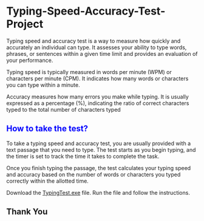 # Typing-Speed-Accuracy-Test-Project
Typing speed and accuracy test is a way to measure how quickly and accurately an individual can type. It assesses your ability to type words, phrases, or sentences within a given time limit and provides an evaluation of your performance. <br>

Typing speed is typically measured in words per minute (WPM) or characters per minute (CPM). It indicates how many words or characters you can type within a minute. <br>

Accuracy measures how many errors you make while typing. It is usually expressed as a percentage (%), indicating the ratio of correct characters typed to the total number of characters typed <br>

<h2 style="color: blue">How to take the test?</h2>
To take a typing speed and accuracy test, you are usually provided with a text passage that you need to type. The test starts as you begin typing, and the timer is set to track the time it takes to complete the task. <br>

Once you finish typing the passage, the test calculates your typing speed and accuracy based on the number of words or characters you typed correctly within the allotted time.

Download the <a href="https://github.com/SajjadHossainSoykot/Typing-Speed-Accuracy-Test-Project/raw/master/TypingTest.exe">TypingTest.exe<a> file. Run the file and follow the instructions.
<h2>Thank You</h2>
